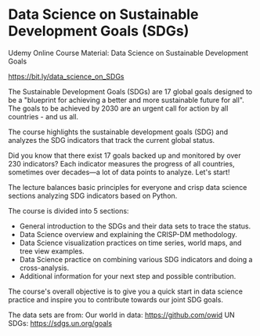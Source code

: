 # Data Science on Sustainable Development Goals (SDGs)
Udemy Online Course Material: Data Science on Sustainable Development Goals

https://bit.ly/data_science_on_SDGs

The Sustainable Development Goals (SDGs) are 17 global goals designed to be a "blueprint for achieving a better and more sustainable future for all". The goals to be achieved by 2030 are an urgent call for action by all countries - and us all.

The course highlights the sustainable development goals (SDG) and analyzes the SDG indicators that track the current global status.

Did you know that there exist 17 goals backed up and monitored by over 230 indicators? Each indicator measures the progress of all countries, sometimes over decades—a lot of data points to analyze. Let's start!

The lecture balances basic principles for everyone and crisp data science sections analyzing SDG indicators based on Python.

The course is divided into 5 sections:

* General introduction to the SDGs and their data sets to trace the status.
* Data Science overview and explaining the CRISP-DM methodology.
* Data Science visualization practices on time series, world maps, and tree view examples.
* Data Science practice on combining various SDG indicators and doing a cross-analysis.
* Additional information for your next step and possible contribution.

The course's overall objective is to give you a quick start in data science practice and inspire you to contribute towards our joint SDG goals.

The data sets are from:
Our world in data: https://github.com/owid
UN SDGs: https://sdgs.un.org/goals
